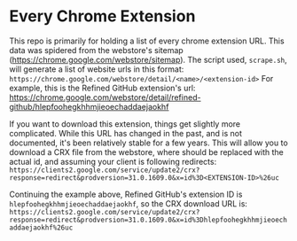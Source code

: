 # Every Chrome Extension
This repo is primarily for holding a list of every chrome extension URL. This data was spidered from the webstore's sitemap (https://chrome.google.com/webstore/sitemap).
The script used, `scrape.sh`, will generate a list of website urls in this format:
`https://chrome.google.com/webstore/detail/<name>/<extension-id>`
For example, this is the Refined GitHub extension's url:  
https://chrome.google.com/webstore/detail/refined-github/hlepfoohegkhhmjieoechaddaejaokhf  

If you want to download this extension, things get slightly more complicated. While this URL has changed in the past, and is not documented, it's been relatively stable for a few years. This will allow you to download a CRX file from the webstore, where <EXTENSION-ID> should be replaced with the actual id, and assuming your client is following redirects:  
`https://clients2.google.com/service/update2/crx?response=redirect&prodversion=31.0.1609.0&x=id%3D<EXTENSION-ID>%26uc`  

Continuing the example above, Refined GitHub's extension ID is `hlepfoohegkhhmjieoechaddaejaokhf`, so the CRX download URL is:  
`https://clients2.google.com/service/update2/crx?response=redirect&prodversion=31.0.1609.0&x=id%3Dhlepfoohegkhhmjieoechaddaejaokhf%26uc`

